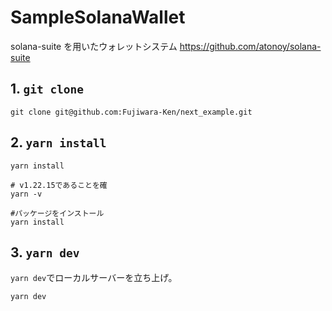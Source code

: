 # SampleSolanaWallet

solana-suite を用いたウォレットシステム
<https://github.com/atonoy/solana-suite>

## 1. `git clone`

```shell
git clone git@github.com:Fujiwara-Ken/next_example.git
```

## 2. `yarn install`

`yarn install`

```shell
# v1.22.15であることを確
yarn -v

#パッケージをインストール
yarn install
```

## 3. `yarn dev`

`yarn dev`でローカルサーバーを立ち上げ。

```shell
yarn dev
```
